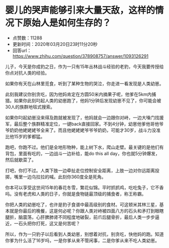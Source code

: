 # 婴儿的哭声能够引来大量天敌，这样的情况下原始人是如何生存的？
- 点赞数：11288
- 更新时间：2020年03月20日23时11分20秒
- 回答url：https://www.zhihu.com/question/378908757/answer/1093126291
<body>
 <p data-pid="S5bM8jUK">儿子，今天是你成豹之日，作为一只有15年丛林战斗经验的老豹，今天我要传授给你点对抗人类的经验。</p>
 <p data-pid="mNJrPWIT">如果你有天在山林里觅食，听到了某种生物的哭泣，你走进一看发现是人类幼崽。</p>
 <p data-pid="3f6L7BVD">此刻我建议你别贪吃，因为他妈肯定在方圆50米内摘果子呢，他爹在5km内捕猎。如果你此刻叼起人类的幼崽跑了，他妈1分钟后发现幼崽不见了，你可能会被30人的族群地毯式搜索。</p>
 <p data-pid="S0OZc9Gp">如果你叼起幼崽没来得及跑就被发现了，他妈就会一边跟你对峙，一边大嗓门找援军，最后整个族群精准定位，一键back直接回家。不到4分钟，幼崽他爹他哥他爷爷奶奶他姥姥姥爷全来了。而且他姥姥姥爷爷爷奶奶，可能才30岁，战斗力没准比他15岁的爹都猛。</p>
 <p data-pid="Cy9CkvC7">跑吧，你跑不过。他们是全地形物种，能上树下水，爬山走壁。最关键的是他们有背包，里面有吃的，一边战斗一边补给，能do this all day，你也就5分钟爆发，然后就歇菜了。</p>
 <p data-pid="mR3UmmIe">打吧，你打不过。人类下肢一边牵扯走位控制安全距离，上肢一边对你远距离投掷，嘴里一边乌拉拉的喊。此刻你360度全是死角。</p>
 <p data-pid="5oUBOxA-">你本可以享受这世间15年的春花冬雪，繁花似锦。平时抓抓鸡，吃吃兔子，它不香吗。没有老虎和人类的日子，你就是食物链最顶级的捕食者，称王称霸。</p>
 <p data-pid="bdSbBP-1">你把人类的幼崽吃了，也许是豹子食谱中最高级别的食材。可这顿米其林三星，基本就是你最后的晚餐，这是何必呢？你跟人类对峙被四面八方的石头和矛打到眼瞎腿折，脑震荡，心肝脾肺肾不同程度地破裂，前爪后腿骨折，最后人类一步步逼近，一石头把你打死，这又是何苦呢？</p>
 <p data-pid="EOXymufA">所以，作为一只豹子以后看到人类幼崽，别想着对抗，别贪吃，快他妈的跑。知道你爹为什么活了16岁吗，一是你爹从来不管闲事，二是你爹从来不吃人类幼崽。</p>
 <p></p>
</body>